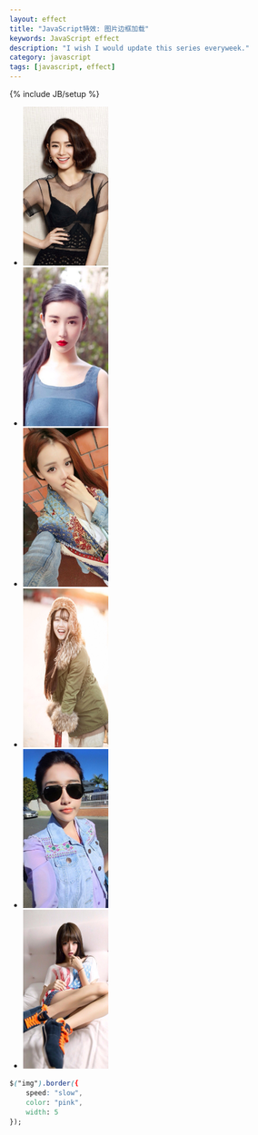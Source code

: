 ```yaml
---
layout: effect
title: "JavaScript特效: 图片边框加载"
keywords: JavaScript effect
description: "I wish I would update this series everyweek."
category: javascript
tags: [javascript, effect]
---
```

{% include JB/setup %}

<!-- more -->

<ul class="border">
	<li><img src="/assets/images/javascript-effect/IMG_0161.JPG" width="150" height="280" /></li>
	<li><img src="/assets/images/javascript-effect/IMG_0201.JPG" width="150" height="280" /></li>
	<li><img src="/assets/images/javascript-effect/IMG_0263.JPG" width="150" height="280" /></li>
	<li><img src="/assets/images/javascript-effect/IMG_0272.JPG" width="150" height="280" /></li>
	<li><img src="/assets/images/javascript-effect/IMG_0314.JPG" width="150" height="280" /></li>
	<li><img src="/assets/images/javascript-effect/IMG_0190.JPG" width="150" height="280" /></li>
</ul>

```css
$("img").border({
	speed: "slow",
	color: "pink",
	width: 5
});
```
